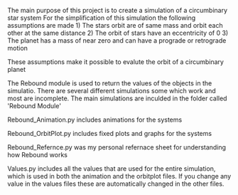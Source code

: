 The main purpose of this project is to create a simulation of a circumbinary star system
  For the simplification of this simulation the following assumptions are made
      1) The stars orbit are of same mass and orbit each other at the same distance 
      2) The orbit of stars have an eccentricity of 0 
      3) The planet has a mass of near zero and can have a prograde or retrograde motion

These assumptions make it possible to evalute the orbit of a circumbinary planet

The Rebound module is used to return the values of the objects in the simulatio. 
There are several different simulations some which work and most are incomplete. 
The main simulations are inculded in the folder called 'Rebound Module'

  Rebound_Animation.py includes animations for the systems 
 
  Rebound_OrbitPlot.py includes fixed plots and graphs for the systems 

  Rebound_Refernce.py was my personal refernace sheet for understanding how Rebound works
 
  Values.py includes all the values that are used for the entire simulation, 
            which is used in both the animation and the orbitplot files. 
            If you change any value in the values files these are automatically changed in the other files. 
